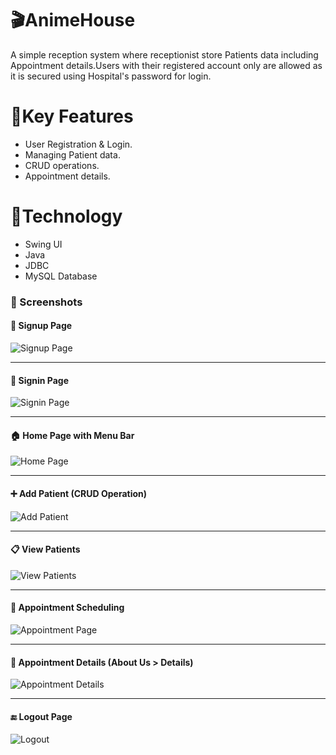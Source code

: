 # 🎬AnimeHouse
A simple reception system where receptionist store Patients data including Appointment details.Users with their registered account only are allowed as it is secured using Hospital's password for login.

# 🔑Key Features
- User Registration & Login.
- Managing Patient data.
- CRUD operations.
- Appointment details.

# 🚀Technology
- Swing UI
- Java
- JDBC
- MySQL Database

### 📸 Screenshots

#### 🔐 Signup Page  
![Signup Page](https://github.com/your-username/hospital-reception-system/blob/main/screenshots/signup.png?raw=true)

---

#### 🔐 Signin Page  
![Signin Page](https://github.com/your-username/hospital-reception-system/blob/main/screenshots/signin.png?raw=true)

---

#### 🏠 Home Page with Menu Bar  
![Home Page](https://github.com/your-username/hospital-reception-system/blob/main/screenshots/home.png?raw=true)

---

#### ➕ Add Patient (CRUD Operation)  
![Add Patient](https://github.com/your-username/hospital-reception-system/blob/main/screenshots/add_patient.png?raw=true)

---

#### 📋 View Patients  
![View Patients](https://github.com/your-username/hospital-reception-system/blob/main/screenshots/view_patients.png?raw=true)

---

#### 📅 Appointment Scheduling  
![Appointment Page](https://github.com/your-username/hospital-reception-system/blob/main/screenshots/appointment.png?raw=true)

---

#### 📄 Appointment Details (About Us > Details)  
![Appointment Details](https://github.com/your-username/hospital-reception-system/blob/main/screenshots/appointment_details.png?raw=true)

---

#### 🔚 Logout Page  
![Logout](https://github.com/your-username/hospital-reception-system/blob/main/screenshots/logout.png?raw=true)
